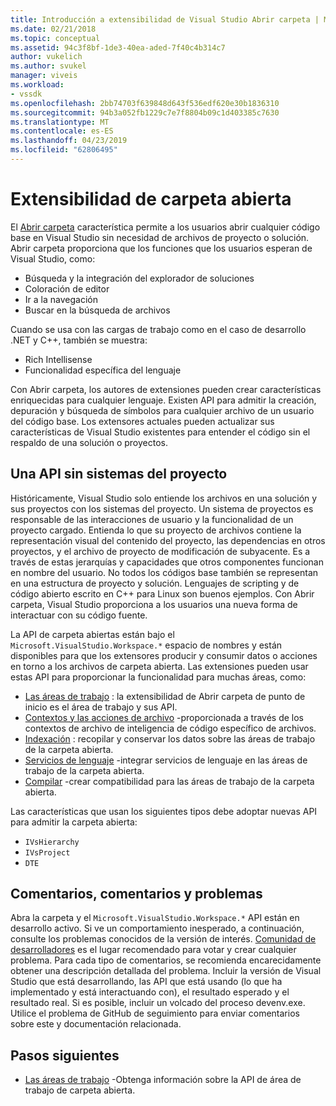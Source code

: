 ```yaml
---
title: Introducción a extensibilidad de Visual Studio Abrir carpeta | Microsoft Docs
ms.date: 02/21/2018
ms.topic: conceptual
ms.assetid: 94c3f8bf-1de3-40ea-aded-7f40c4b314c7
author: vukelich
ms.author: svukel
manager: viveis
ms.workload:
- vssdk
ms.openlocfilehash: 2bb74703f639848d643f536edf620e30b1836310
ms.sourcegitcommit: 94b3a052fb1229c7e7f8804b09c1d403385c7630
ms.translationtype: MT
ms.contentlocale: es-ES
ms.lasthandoff: 04/23/2019
ms.locfileid: "62806495"
---
```

# <a name="open-folder-extensibility"></a>Extensibilidad de carpeta abierta

El [Abrir carpeta](../ide/develop-code-in-visual-studio-without-projects-or-solutions.md) característica permite a los usuarios abrir cualquier código base en Visual Studio sin necesidad de archivos de proyecto o solución. Abrir carpeta proporciona que los funciones que los usuarios esperan de Visual Studio, como:

* Búsqueda y la integración del explorador de soluciones
* Coloración de editor
* Ir a la navegación
* Buscar en la búsqueda de archivos

Cuando se usa con las cargas de trabajo como en el caso de desarrollo .NET y C++, también se muestra:

* Rich Intellisense
* Funcionalidad específica del lenguaje

Con Abrir carpeta, los autores de extensiones pueden crear características enriquecidas para cualquier lenguaje. Existen API para admitir la creación, depuración y búsqueda de símbolos para cualquier archivo de un usuario del código base. Los extensores actuales pueden actualizar sus características de Visual Studio existentes para entender el código sin el respaldo de una solución o proyectos.

## <a name="an-api-without-project-systems"></a>Una API sin sistemas del proyecto

Históricamente, Visual Studio solo entiende los archivos en una solución y sus proyectos con los sistemas del proyecto. Un sistema de proyectos es responsable de las interacciones de usuario y la funcionalidad de un proyecto cargado. Entienda lo que su proyecto de archivos contiene la representación visual del contenido del proyecto, las dependencias en otros proyectos, y el archivo de proyecto de modificación de subyacente. Es a través de estas jerarquías y capacidades que otros componentes funcionan en nombre del usuario. No todos los códigos base también se representan en una estructura de proyecto y solución. Lenguajes de scripting y de código abierto escrito en C++ para Linux son buenos ejemplos. Con Abrir carpeta, Visual Studio proporciona a los usuarios una nueva forma de interactuar con su código fuente.

La API de carpeta abiertas están bajo el `Microsoft.VisualStudio.Workspace.*` espacio de nombres y están disponibles para que los extensores producir y consumir datos o acciones en torno a los archivos de carpeta abierta. Las extensiones pueden usar estas API para proporcionar la funcionalidad para muchas áreas, como:

- [Las áreas de trabajo](workspaces.md) : la extensibilidad de Abrir carpeta de punto de inicio es el área de trabajo y sus API.
- [Contextos y las acciones de archivo](workspace-file-contexts.md) -proporcionada a través de los contextos de archivo de inteligencia de código específico de archivos.
- [Indexación](workspace-indexing.md) : recopilar y conservar los datos sobre las áreas de trabajo de la carpeta abierta.
- [Servicios de lenguaje](workspace-language-services.md) -integrar servicios de lenguaje en las áreas de trabajo de la carpeta abierta.
- [Compilar](workspace-build.md) -crear compatibilidad para las áreas de trabajo de la carpeta abierta.

Las características que usan los siguientes tipos debe adoptar nuevas API para admitir la carpeta abierta:

- `IVsHierarchy`
- `IVsProject`
- `DTE`

## <a name="feedback-comments-issues"></a>Comentarios, comentarios y problemas

Abra la carpeta y el `Microsoft.VisualStudio.Workspace.*` API están en desarrollo activo. Si ve un comportamiento inesperado, a continuación, consulte los problemas conocidos de la versión de interés. [Comunidad de desarrolladores](https://developercommunity.visualstudio.com) es el lugar recomendado para votar y crear cualquier problema. Para cada tipo de comentarios, se recomienda encarecidamente obtener una descripción detallada del problema. Incluir la versión de Visual Studio que está desarrollando, las API que está usando (lo que ha implementado y está interactuando con), el resultado esperado y el resultado real. Si es posible, incluir un volcado del proceso devenv.exe. Utilice el problema de GitHub de seguimiento para enviar comentarios sobre este y documentación relacionada.

## <a name="next-steps"></a>Pasos siguientes

* [Las áreas de trabajo](workspaces.md) -Obtenga información sobre la API de área de trabajo de carpeta abierta.
